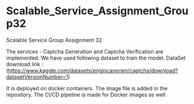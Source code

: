 # Scalable_Service_Assignment_Group32
Scalable Service Group Assignment 32

The services - Captcha Generation and Captcha Verification are implemented.
We have used following dataset to train the model.
DataSet download link : (https://www.kaggle.com/datasets/engincanerien/captcha/download?datasetVersionNumber=1)

It is deployed on docker containers. The image file is added in the repository. The CI/CD pipeline is made for Docker images as well.
